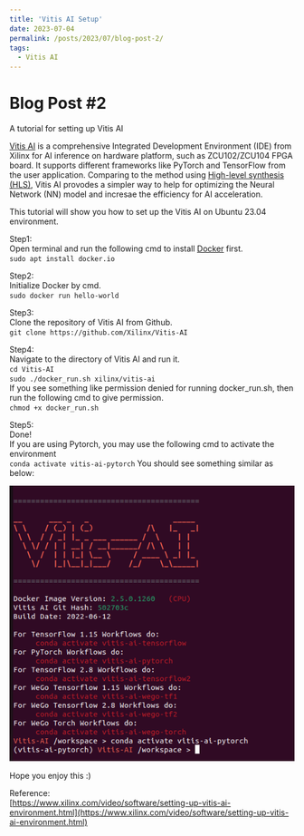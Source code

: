```yaml
---
title: 'Vitis AI Setup'
date: 2023-07-04
permalink: /posts/2023/07/blog-post-2/
tags:
  - Vitis AI
---
```


Blog Post #2
======
A tutorial for setting up Vitis AI

[Vitis AI](https://www.xilinx.com/products/design-tools/vitis/vitis-ai.html) is a comprehensive Integrated Development Environment (IDE) from Xilinx for AI inference on hardware platform, such as ZCU102/ZCU104 FPGA board. It supports different frameworks like PyTorch and TensorFlow from the user application. Comparing to the method using [High-level synthesis (HLS)](https://en.wikipedia.org/wiki/High-level_synthesis), Vitis AI provodes a simpler way to help for optimizing the Neural Network (NN) model and incresae the efficiency for AI acceleration.    

This tutorial will show you how to set up the Vitis AI on Ubuntu 23.04 environment. 


Step1: <br>
Open terminal and run the following cmd to install [Docker](https://www.docker.com/) first.<br>
`sudo apt install docker.io`

Step2:<br>
Initialize Docker by cmd. <br>
`sudo docker run hello-world`

Step3:<br>
Clone the repository of Vitis AI from Github.<br>
`git clone https://github.com/Xilinx/Vitis-AI`


Step4:<br>
Navigate to the directory of Vitis AI and run it.<br>
`cd Vitis-AI`<br>
`sudo ./docker_run.sh xilinx/vitis-ai`<br>
If you see something like permission denied for running docker_run.sh, then run the following cmd to give permission.<br>
`chmod +x docker_run.sh`<br>

Step5:<br>
Done!<br>
If you are using Pytorch, you may use the following cmd to activate the environment<br>
`conda activate vitis-ai-pytorch`
You should see something similar as below:

<div><img src="https://github.com/zlifd/zlifd.github.io/blob/master/images/vitis-ai.png"></div>



Hope you enjoy this :)

Reference:<br>
[https://www.xilinx.com/video/software/setting-up-vitis-ai-environment.html](https://www.xilinx.com/video/software/setting-up-vitis-ai-environment.html)<br>
